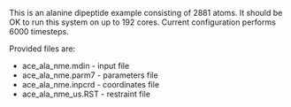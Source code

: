 This is an alanine dipeptide example consisting of 2881 atoms.
It should be OK to run this system on up to 192 cores.
Current configuration performs 6000 timesteps.

Provided files are:

* ace_ala_nme.mdin - input file
* ace_ala_nme.parm7 - parameters file
* ace_ala_nme.inpcrd - coordinates file
* ace_ala_nme_us.RST - restraint file
